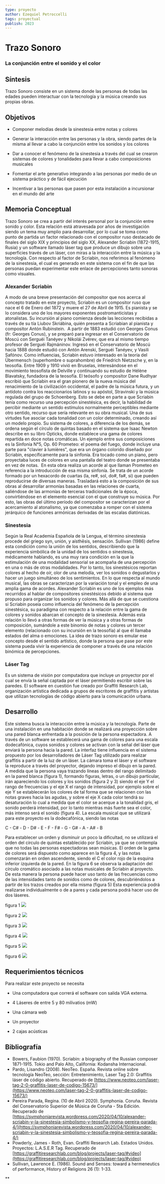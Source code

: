 ```yaml
---
type: proyecto
author: Ezequiel Petroccelli  
tags: proyectual 
publish: 2023
---
```


# Trazo Sonoro #
### La conjunción entre el sonido y el color

## Síntesis

Trazo Sonoro consiste en un sistema donde las personas de todas las edades pueden interactuar con la tecnología y la música creando sus propias obras.

## Objetivos

- Componer melodías desde la sinestesia entre notas y colores
    
- Generar la interacción entre las personas y la obra, siendo partes de la misma al llevar a cabo la conjunción entre los sonidos y los colores
    
- Dar a conocer el fenómeno de la sinestesia a través del cual se crearon sistemas de colores y tonalidades para llevar a cabo composiciones musicales
    
- Fomentar el arte generativo integrando a las personas por medio de un sistema práctico y de fácil ejecución
    
- Incentivar a las personas que pasen por esta instalación a incursionar en el mundo del arte
    
## Memoria Conceptual

Trazo Sonoro se crea a partir del interés personal por la conjunción entre sonido y color.
Esta relación está atravesada por años de investigación siendo un tema muy amplio para desarrollar, por lo cual se toma como punto de partida un factor relacionado con el compositor ruso destacado de finales del siglo XIX y principios del siglo XX, Alexander Scriabin (1872-1915, Rusia) y un software llamado láser tag que produce un dibujo sobre una superficies través de un láser, con miras a la interacción entre la música y la tecnología. Con respecto al factor de Scriabin, nos referimos al fenómeno de la sinestesia, el cual es generado en este sistema con el fin de que las personas puedan experimentar este enlace de percepciones tanto sonoras como visuales.

### Alexander Scriabin

A modo de una breve presentación del compositor que nos acerca al concepto tratado en este proyecto, Scriabin es un compositor ruso que nace el 6 de Enero del 1872 y muere el 27 de Abril de 1915. Es pianista y se lo considera uno de los mayores exponentes postromanticistas y atonalistas.
Su incursión al piano comienza desde las lecciones recibidas a través de su tía Liubov Skriábina, quién presenta a Scriabian al pianista y compositor Antón Rubinstein. 
A partir de 1883 estudió con Georges Conus (fr: Georges Conus), y se preparó para ingresar en el Conservatorio de Moscú con Serguéi Tanéyev y Nikolái Zvérev, que era al mismo tiempo profesor de Serguéi Rajmáninov.
Ingresó en el Conservatorio de Moscú hacia 1888 donde estudió con Antón Arenski, Serguéi Tanéyev, y Vasili Safónov.
Como influencias, Scriabin estuvo interesado en la teoría del Übermensch (superhombre o suprahombre) de Friedrich Nietzsche y, en la teosofía. Entre 1909 y 1910 vivió en Bruselas, interesándose en el movimiento teosofista de Delville y continuando su estudio de Hélène Blavatsky, fundadora de la teosofía.
El teósofo y compositor Dane Rudhyar escribió que Scriabin era el gran pionero de la nueva música del renacimiento de la civilización occidental, el padre de la música futura, y un antídoto contra los reaccionarios latinos y su apóstol, Stravinski y la música regulada del grupo de Schoenberg. Esto se debe en parte a que Scriabin tenía como recurso una percepción sinestésica, es decir, la habilidad de percibir mediante un sentido estímulos normalmente perceptibles mediante otro sentido, recurso que sería relevante en su obra musical.
Una de sus virtudes fue asociar cada tonalidad con un color determinado, creando así un modelo propio. Su sistema de colores, a diferencia de los demás, se ordena según el círculo de quintas basado en el sistema que Isaac Newton describe en su libro Opticks, donde establece una gama de colores repartida en doce notas cromáticas.
Un ejemplo entre sus composiciones es la Sinfonía N°5, Op. 60 Prometeo: el poema del fuego, donde incluye una parte para "clavier à lumières", que era un órgano colorido diseñado por Scriabin, específicamente para la sinfonía. Era tocado como un piano, pero proyectaba luces de colores en una pantalla del teatro donde se presentaba en vez de notas. 
En esta obra realiza un acorde al que llaman Prometeo en referencia a la introducción de esa misma sinfonía. Se trata de un acorde formado por un hexacordo de cuartas (la, re#, sol, do#, fa#, si) que pueden reproducirse de diversas maneras. Trasladará esto a la composición de sus obras al desarrollar armonías basadas en las relaciones de cuarta, saliéndose de las armonías de terceras tradicionales de la época, convirtiéndose en el elemento esencial con el que construye su música.
Por esto, las obras del último período del compositor se caracterizan por el acercamiento al atonalismo, ya que comenzaba a romper con el sistema jerárquico de funciones armónicas derivadas de las escalas diatónicas.

### Sinestesia

Según la Real Academia Española de la Lengua, el término sinestesia procede del griego syn, unión, y aísthēsis, sensación. Sullivan (1986) define esta condición como la unión de los sentidos, describiendo que la experiencia simbólica de la unidad de los sentidos o sinestesia, médicamente hablando, es una muy rara condición en la que la estimulación de una modalidad sensorial se acompaña de una percepción en una o más de otras modalidades. Por lo tanto, los sinestésicos reportan colores al hecho de oír, olor de una melodía, ver los sonidos o degustarlos y hacer un juego simultáneo de los sentimientos.
En lo que respecta al mundo musical, las obras se caracterizan por la variación tonal y el empleo de una amplia gama de acordes. Alexander Scriabin es uno de los ejemplos más recurridos al hablar de compositores sinestésicos debido al sistema que propuso para organizar los sonidos y colores.
Más allá de que se cuestiona si Scriabin poseía como influencia del fenómeno de la percepción sinestésica, su paradigma con respecto a la relación entre la gama de colores y sonidos abarcan el concepto de la sinestesia. Además esta relación lo llevó a otras formas de ver la música y a otras formas de composición, sumándole a este binomio de notas y colores un tercer elemento (relacionado con su incursión en la teosofía) al que él llamaba estados del alma o emociones.
La idea de trazo sonoro es emular ese concepto desde el sentido artístico, donde la persona que pase por este sistema pueda vivir la experiencia de componer a través de una relación binómica de percepciones.

### Láser Tag

Es un sistema de visión por computadora que incluye un proyector por el cual se envía la señal captada por el láser permitiendo escribir sobre las paredes. El software en cuestión fue creado por Graffiti Research Lab, organización artística dedicada a grupos de escritores de graffitis y artistas que utilizan tecnologías de código abierto para la comunicación urbana.

## Desarrollo

Este sistema busca la interacción entre la música y la tecnología. Parte de una instalación en una habitación donde se realizará una proyección sobre una pared blanca enfrentada a la posición de la persona espectadora.
A través de un software se establecerá una gama de colores para una escala dodecafónica, cuyos sonidos y colores se activan con la señal del láser que enviará la persona hacia la pared. La interfaz tiene influencia en el sistema propuesto por los desarrolladores de Láser Tag utilizado para realizar graffitis a partir de la luz de un láser. La cámara toma el láser y el software la reproduce a través del proyector, dejando impreso el dibujo en la pared.
A medida que la persona vaya trazando líneas dentro del rango delimitado en la pared blanca (figura 1), formando figuras, letras, o un dibujo particular, irán apareciendo los colores y los sonidos (figura 2 y 3) siendo el eje Y el rango de frecuencias y el eje X el rango de intensidad, por ejemplo sobre el eje Y se establecerán los colores de tal forma que se relacionen con las notas graves hacia las agudas, y sobre el eje X cada color tendrá su desaturación lo cual a medida que el color se acerque a la tonalidad gris, el sonido perderá intensidad, por lo tanto mientras más fuerte sea el color, más intenso será el sonido (figura 4).
La escala musical que se utilizará para este proyecto es la dodecafónica, siendo las notas
  
C - C# - D - D# - E - F - F# - G - G# - A - A# - B

Para establecer un orden y disminuir un poco la dificultad, no se utilizará el orden del círculo de quintas establecido por Scriabin, ya que se contempla que no todas las personas espectadoras sean músicas. El orden de la gama de colores será dispuesto como aparece en la figura 4, y las notas comenzarán en orden ascendente, siendo el C el color rojo de la esquina inferior izquierda de la pared.
En la figura 6 se observa la adaptación del círculo cromático asociado a las notas musicales de Scriabin al proyecto.
De esta manera la persona puede hacer uso tanto de las frecuencias como de las intensidades tanto de sonidos como de colores, descubriéndolos a partir de los trazos creados por ella misma (figura 5)
Esta experiencia podrá realizarse individualmente o de a pares y cada persona podrá hacer uso de dos láseres.

figura 1
![](https://lh7-us.googleusercontent.com/_FkdSIk7Jn1Wn-86JMY5GS1zmPYw8cAstwR8-WD8m-7g6fCcd2RjFxaxNBjQ0lg59I-8JV2wWkGJwqFQBL7nPaFeTrKC63bhd-Olr-egnrnKhQPc737i5MAQ7JZkUlvjOcEn2Wm0KdiFrcnmdieRemE)                 

figura 2
![](https://lh7-us.googleusercontent.com/fZopzi92yzcfiWXzzLVxscykYNcEohjXIhcZ9dg97J9wNI1PXSVeuXaY-hD9xhhW8zvo2YdNocgoLNKWUjEUhwkM0YRdSmUrMpbWIKqU-ibLTrpQ4DsSCkkGEwQtyGKKaKhmTV6nbvI3Wf_7EWfe7lU)                                                    

figura 3
![](https://lh7-us.googleusercontent.com/BKe2S6yOCGrvvSEZhKbhDD68gSWt0QmIb2KtS7UdGZXA77JM2joYFWyYR6bdLMXOplU1g29EirDOVyS2TVR_3KmIIQtejSR6N3zNI3eB8hPYRc9pj055bIdZWFsci_xfZ-oyLiUZkpQZlyxHKm1YLzs)                  

figura 4
![](https://lh7-us.googleusercontent.com/Y0Hrac3IcSo1dcisvnjQC4UiouWz20T37uBz60RtrChaZTMmmzTZ6mBpVi2p7bCGutWxHOUEpxoGLc56fhhAVQCYAV3M6uQLLyNgw83Xm30-B5T2EiPJO9YrT8AugAJUpa_PMRNmRmV2K5YzPUFHf_s)  

figura 5
![](https://lh7-us.googleusercontent.com/5oEFA96GsvzFUJYugp0njB2HYSInsKqsi7s-lz1-xUE-VENjElfmqJs37M5oW3RlOjFHL-zc7xCT54mQwVg76aO3_ERHgpINazzLUporNVrvWd9a0yTjn09CsaxJ-5vRYTm8SAi_7OWUfVOxAlq00Xc)              

figura 6
![](https://lh7-us.googleusercontent.com/nM6dxt90wZ4Vu3aAB3FvPkOW93euEe0d6-Ztp_kbJkwu5kWf8ILavt8eYJoTIL6J8SGTRcKB548RsThl-6tWS_SU1nXktOFuqFu9PS_7I61x3gJl9Qa6GT0WGrMOBynmAT-tHqxKJO2qtfVG6IE3vuA)  

  
## Requerimientos técnicos

Para realizar este proyecto se necesita

- Una computadora que correrá el software con salida VGA externa.
    
- 4 Láseres de entre 5 y 80 milivatios (mW)
    
- Una cámara web
    
- Un proyector
    
- 2 cajas acústicas
    

## Bibliografía

  - Bowers, Faubion (1970). Scriabin: a biography of the Russian composer 1871-1915. Tokio and Palo Alto, California: Kodansha Internacional.
  - Pardo, Lisandro (2008). NeoTeo. España. Revista online sobre tecnología NeoTeo, sección: Entretenimiento, Laser Tag 2.0: Graffitis láser de código abierto. Recuperado de [https://www.neoteo.com/laser-tag-2-0-graffitis-laser-de-codigo-15673/](https://www.neoteo.com/laser-tag-2-0-graffitis-laser-de-codigo-15673/)
  - Pereira Parada, Regina. (10 de Abril 2020). Symphonia. Coruña. Revista del Conservatorio Superior de Música de Coruña - 5ta Edición. Recuperado de [https://symphoniarevista.wordpress.com/2020/04/10/alexander-scriabin-y-la-sinestesia-simbolismo-y-teosofia-regina-pereira-parada-4/](https://symphoniarevista.wordpress.com/2020/04/10/alexander-scriabin-y-la-sinestesia-simbolismo-y-teosofia-regina-pereira-parada-4/)
  - Powderly, James - Roth, Evan. Graffiti Research Lab. Estados Unidos. Proyectos: L.A.S.E.R Tag. Recuperado de [https://graffitiresearchlab.com/blog/projects/laser-tag/#video](https://graffitiresearchlab.com/blog/projects/laser-tag/#video)
  - Sullivan, Lawrence E. (1986). Sound and Senses: toward a hermeneutics of performance, History of Religions 26 (1): 1-33.
    

**